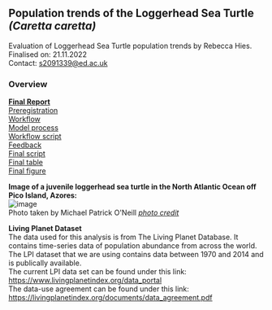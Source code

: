 ## Population trends of the Loggerhead Sea Turtle *(Caretta caretta)*

Evaluation of Loggerhead Sea Turtle population trends by Rebecca Hies.    
Finalised on: 21.11.2022   
Contact: s2091339@ed.ac.uk    

### Overview   
**[Final Report](/results/final_results.md)**    
[Preregistration](/preregistration/preregistration_sea_turtle.md)    
[Workflow](/process/workflow.pdf)   
[Model process](/process/issues.md)    
[Workflow script](/script/challenge3_starter_script.R)   
[Feedback](/process/feedback.md)    
[Final script](/script/final_script_RH.R)    
[Final table](/results/table_mod5.png)   
[Final figure](/figures/countries_model.png)   


**Image of a juvenile loggerhead sea turtle in the North Atlantic Ocean off Pico Island, Azores:**   
![image](https://user-images.githubusercontent.com/114161047/202769401-26e46953-161b-4818-bcc6-6035e1a333b6.png)   
Photo taken by Michael Patrick O'Neill [*photo credit*](https://www.seaturtlestatus.org/articles/2019/1/31/atlantic-loggerheads-why-isnt-the-best-understood-sea-turtle-recovering)    


**Living Planet Dataset**   
The data used for this analysis is from The Living Planet Database. It contains time-series data of population abundance from across the world. The LPI dataset that we are using contains data between 1970 and 2014 and is publically available.   
The current LPI data set can be found under this link: https://www.livingplanetindex.org/data_portal   
The data-use agreement can be found under this link: https://livingplanetindex.org/documents/data_agreement.pdf
